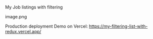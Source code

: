 My Job listings with filtering

image.png

Production deployment Demo on Vercel: https://my-filtering-list-with-redux.vercel.app/